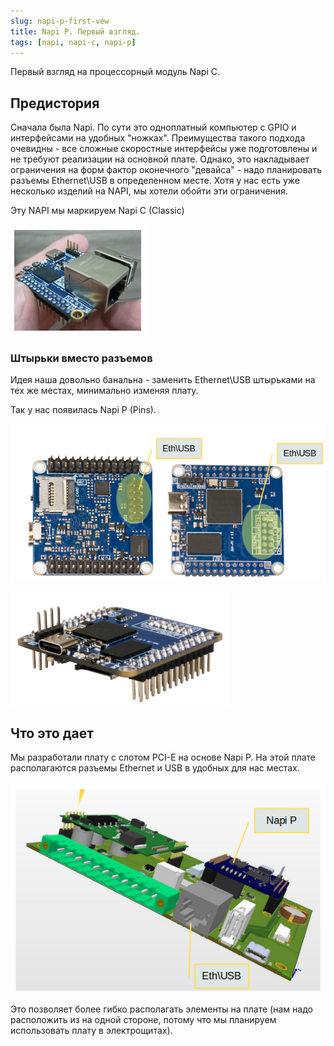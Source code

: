 ```yaml
---
slug: napi-p-first-vew
title: Napi P. Первый взгляд.
tags: [napi, napi-c, napi-p]
---
```


Первый взгляд на процессорный модуль Napi C.

## Предистория

Сначала была Napi. По сути это одноплатный компьютер с GPIO и интерфейсами на удобных "ножках". Преимущества такого подхода очевидны - все сложные скоростные интерфейсы уже подготовлены и не требуют реализации на основной плате. Однако, это накладывает ограничения на форм фактор оконечного "девайса" - надо планировать разъемы Ethernet\USB в определенном месте. Хотя у нас есть уже несколько изделий на NAPI, мы хотели обойти эти ограничения. 

Эту NAPI мы маркируем Napi C (Classic)

![](img/napi1.png)

### Штырьки вместо разъемов

Идея наша довольно банальна - заменить Ethernet\USB штырьками на тех же местах, минимально изменяя плату. 

Так у нас появилась Napi P (Pins).

![](img/napi-p.png)

![](img/napi-p1.png)

<!--truncate-->

## Что это дает

Мы разработали плату с слотом PCI-E на основе Napi P. На этой плате
располагаются разъемы Ethernet и USB в удобных для нас местах.

![](img/frontcompactlte1.png)

Это позволяет более гибко располагать элементы на плате (нам надо расположить из на одной стороне, потому что мы планируем использовать плату в электрощитах).